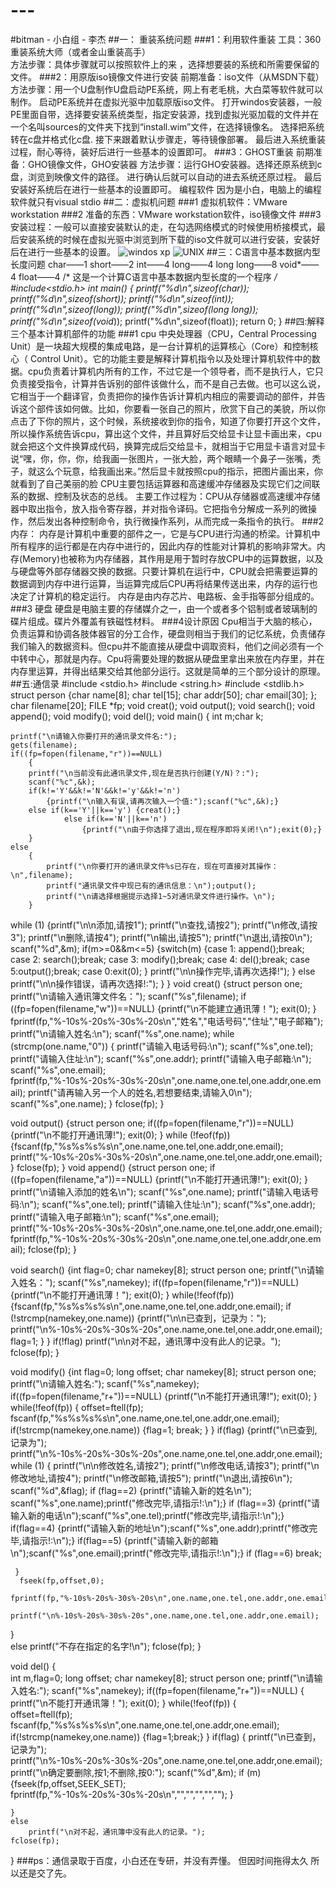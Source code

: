 # ---
#bitman - 小白组 - 李杰
##一： 重装系统问题
###1：利用软件重装
      工具：360重装系统大师（或者金山重装高手）	
方法步骤：具体步骤就可以按照软件上的来 ，选择想要装的系统和所需要保留的文件。
###2：用原版iso镜像文件进行安装
      前期准备：iso文件（从MSDN下载）
方法步骤：用一个U盘制作U盘启动PE系统，网上有老毛桃，大白菜等软件就可以制作。
	  启动PE系统并在虚拟光驱中加载原版iso文件。
	  打开windos安装器，一般PE里面自带，选择要安装系统类型，指定安装源，找到虚拟光驱加载的文件并在一个名叫sources的文件夹下找到“install.wim”文件，在选择镜像名。
	  选择把系统转在c盘并格式化c盘.
	  接下来跟着默认步骤走，等待镜像部署。
	  最后进入系统重装过程，耐心等待，装好后进行一些基本的设置即可。
###3：GHOST重装
      前期准备：GHO镜像文件，GHO安装器
方法步骤：运行GHO安装器。选择还原系统到c盘，浏览到映像文件的路径。
	  进行确认后就可以自动的进去系统还原过程。
	  最后安装好系统后在进行一些基本的设置即可。
    编程软件
因为是小白，电脑上的编程软件就只有visual stdio
##二：虚拟机问题
###1 虚拟机软件：VMware workstation
###2 准备的东西：VMware workstation软件，iso镜像文件
###3安装过程：一般可以直接安装默认的走，在勾选网络模式的时候使用桥接模式，最后安装系统的时候在虚拟光驱中浏览到所下载的iso文件就可以进行安装，安装好后在进行一些基本的设置。
 ![windos  xp](http://i.imgur.com/flCFGxo.png)
 ![ UNIX](http://i.imgur.com/5pGz9GT.png)
 ##三：C语言中基本数据内型长度问题
 	char——1
	short——2
	int——4
	long——4
	long long——8
	void*——4
	float——4
	/*  这是一个计算C语言中基本数据内型长度的一个程序  */
#include<stdio.h>
int main()
{
	printf("%d\n",sizeof(char));
	printf("%d\n",sizeof(short));
	printf("%d\n",sizeof(int));
	printf("%d\n",sizeof(long));
	printf("%d\n",sizeof(long long));
	printf("%d\n",sizeof(void*));
	printf("%d\n",sizeof(float));
	return 0;
}
##四:解释三个基本计算机部件的功能
###1 cpu
	中央处理器（CPU，Central Processing Unit）是一块超大规模的集成电路，是一台计算机的运算核心（Core）和控制核心（ Control Unit）。它的功能主要是解释计算机指令以及处理计算机软件中的数据。cpu负责着计算机内所有的工作，不过它是一个领导者，而不是执行人，它只负责接受指令，计算并告诉别的部件该做什么，而不是自己去做。也可以这么说，它相当于一个翻译官，负责把你的操作告诉计算机内相应的需要调动的部件，并告诉这个部件该如何做。比如，你要看一张自己的照片，欣赏下自己的美貌，所以你点击了下你的照片，这个时候，系统接收到你的指令，知道了你要打开这个文件，所以操作系统告诉cpu，算出这个文件，并且算好后交给显卡让显卡画出来，cpu就会把这个文件换算成代码，换算完成后交给显卡，就相当于它用显卡语言对显卡说“嘿，你，你，你，给我画一张图片，一张大脸，两个眼睛一个鼻子一张嘴，秃子，就这么个玩意，给我画出来。”然后显卡就按照cpu的指示，把图片画出来，你就看到了自己美丽的脸
	CPU主要包括运算器和高速缓冲存储器及实现它们之间联系的数据、控制及状态的总线。
主要工作过程为：CPU从存储器或高速缓冲存储器中取出指令，放入指令寄存器，并对指令译码。它把指令分解成一系列的微操作，然后发出各种控制命令，执行微操作系列，从而完成一条指令的执行。
###2内存：
	内存是计算机中重要的部件之一，它是与CPU进行沟通的桥梁。计算机中所有程序的运行都是在内存中进行的，因此内存的性能对计算机的影响非常大。内存(Memory)也被称为内存储器，其作用是用于暂时存放CPU中的运算数据，以及与硬盘等外部存储器交换的数据。只要计算机在运行中，CPU就会把需要运算的数据调到内存中进行运算，当运算完成后CPU再将结果传送出来，内存的运行也决定了计算机的稳定运行。 内存是由内存芯片、电路板、金手指等部分组成的。
###3 硬盘
	硬盘是电脑主要的存储媒介之一，由一个或者多个铝制或者玻璃制的碟片组成。碟片外覆盖有铁磁性材料。
###4设计原因
	Cpu相当于大脑的核心，负责运算和协调各肢体器官的分工合作，硬盘则相当于我们的记忆系统，负责储存我们输入的数据资料。但cpu并不能直接从硬盘中调取资料，他们之间必须有一个中转中心，那就是内存。Cpu将需要处理的数据从硬盘里拿出来放在内存里，并在内存里运算，并得出结果交给其他部分运行。这就是简单的三个部分设计的原理。
##五:通信录
	#include <stdio.h>
#include <string.h>
#include <stdlib.h>
struct person
{char name[8];
char tel[15];
char addr[50]; 
char email[30];
};
char filename[20];
FILE *fp;
void creat();
void output();
void search();
void append();
void modify();
void del();
void main()
{
	int m;char k;

	printf("\n请输入你要打开的通讯录文件名:");
	gets(filename);
	if((fp=fopen(filename,"r"))==NULL)
		{
		printf("\n当前没有此通讯录文件,现在是否执行创建(Y/N)？:");
		scanf("%c",&k);
		if(k!='Y'&&k!='N'&&k!='y'&&k!='n')
			{printf("\n输入有误,请再次输入一个值:");scanf("%c",&k);}
		else if(k=='Y'||k=='y') {creat();}
				else if(k=='N'||k=='n')
					{printf("\n由于你选择了退出,现在程序即将关闭!\n");exit(0);}
		}
	else
		{
			printf("\n你要打开的通讯录文件%s已存在，现在可直接对其操作：\n",filename);
			printf("通讯录文件中现已有的通讯信息：\n");output();
			printf("\n请选择根据提示选择1~5对通讯录文件进行操作。\n");
		}
  while (1)
  {printf("\n\n添加,请按1");
   printf("\n查找,请按2");
  printf("\n修改,请按3"); 
  printf("\n删除,请按4");
  printf("\n输出,请按5");
  printf("\n退出,请按0\n");
  scanf("%d",&m);
  if(m>=0&&m<=5)
  {switch(m)
  {case 1: append();break;
case 2: search();break;
case 3: modify();break;
case 4: del();break;
case 5:output();break;
case 0:exit(0);
  }
  printf("\n\n操作完毕,请再次选择!");
  }
 else printf("\n\n操作错误，请再次选择!:");
}
}
void creat()
{struct person one;
printf("\n请输入通讯簿文件名：");
scanf("%s",filename);
if ((fp=fopen(filename,"w"))==NULL)
{printf("\n不能建立通讯薄！");
exit(0);
}
fprintf(fp,"%-10s%-20s%-30s%-20s\n","姓名","电话号码","住址","电子邮箱");
printf("\n请输入姓名:\n");
		scanf("%s",one.name);
		while (strcmp(one.name,"0"))
	{		printf("请输入电话号码:\n");
		scanf("%s",one.tel);
		printf("请输入住址:\n");
		scanf("%s",one.addr);
		printf("请输入电子邮箱:\n");
			scanf("%s",one.email);
		fprintf(fp,"%-10s%-20s%-30s%-20s\n",one.name,one.tel,one.addr,one.email);
		printf("请再输入另一个人的姓名,若想要结束,请输入0\n");
		scanf("%s",one.name);
		}
		fclose(fp);
}

void output()
{struct person one;
	if((fp=fopen(filename,"r"))==NULL)
	{printf("\n不能打开通讯薄!");
	exit(0);
	}
while (!feof(fp))
{fscanf(fp,"%s%s%s%s\n",one.name,one.tel,one.addr,one.email);
printf("%-10s%-20s%-30s%-20s\n",one.name,one.tel,one.addr,one.email);
}
fclose(fp);
}
void append()
{struct person one;
if ((fp=fopen(filename,"a"))==NULL)
{printf("\n不能打开通讯薄!");
 exit(0);
}
	printf("\n请输入添加的姓名\n");
	scanf("%s",one.name);
	printf("请输入电话号码:\n");
		scanf("%s",one.tel);
		printf("请输入住址:\n");
		scanf("%s",one.addr);
		printf("请输入电子邮箱:\n");
		scanf("%s",one.email);
printf("%-10s%-20s%-30s%-20s\n",one.name,one.tel,one.addr,one.email);
fprintf(fp,"%-10s%-20s%-30s%-20s\n",one.name,one.tel,one.addr,one.email);
fclose(fp);
}

void search()
{int flag=0;
 char namekey[8];
 struct person one;
 printf("\n请输入姓名：");
 scanf("%s",namekey);
 if((fp=fopen(filename,"r"))==NULL)
 {printf("\n不能打开通讯薄！");
 exit(0);
}
 while(!feof(fp))
 {fscanf(fp,"%s%s%s%s\n",one.name,one.tel,one.addr,one.email);
 if (!strcmp(namekey,one.name))
 {printf("\n\n已查到，记录为：");
 printf("\n%-10s%-20s%-30s%-20s",one.name,one.tel,one.addr,one.email);
 flag=1;
 }
 }
 if(!flag)
	 printf("\n\n对不起，通讯薄中没有此人的记录。");
 fclose(fp);
}

void modify()
{int flag=0;
long offset;
char namekey[8];
struct person one;
printf("\n请输入姓名:");
scanf("%s",namekey);
if((fp=fopen(filename,"r+"))==NULL)
{printf("\n不能打开通讯薄!");
exit(0);
}
while(!feof(fp))
{ offset=ftell(fp);
fscanf(fp,"%s%s%s%s\n",one.name,one.tel,one.addr,one.email);
if(!strcmp(namekey,one.name))
{flag=1;
break;
}
}
if(flag)
{printf("\n已查到,记录为");
printf("\n%-10s%-20s%-30s%-20s",one.name,one.tel,one.addr,one.email);
    while (1)
	{	printf("\n\n修改姓名,请按2");
		printf("\n修改电话,请按3");
		printf("\n修改地址,请按4"); 
		printf("\n修改邮箱,请按5");
		printf("\n退出,请按6\n");
		 scanf("%d",&flag);
		 if (flag==2)  {printf("请输入新的姓名\n");  scanf("%s",one.name);printf("修改完毕,请指示!:\n");}
		if (flag==3) {printf("请输入新的电话\n");scanf("%s",one.tel);printf("修改完毕,请指示!:\n");}
		if(flag==4) {printf("请输入新的地址\n");scanf("%s",one.addr);printf("修改完毕,请指示!:\n");}
		if(flag==5) {printf("请输入新的邮箱\n");scanf("%s",one.email);printf("修改完毕,请指示!:\n");}
		 if (flag==6)  break;
      
	 }  
	  fseek(fp,offset,0);
	  fprintf(fp,"%-10s%-20s%-30s%-20s\n",one.name,one.tel,one.addr,one.email);
	  printf("\n%-10s%-20s%-30s%-20s",one.name,one.tel,one.addr,one.email);
}       
else printf("不存在指定的名字!\n");
fclose(fp);
}

void del()
{  
	int  m,flag=0;
    long offset;
    char namekey[8];
    struct person one;
    printf("\n请输入姓名:");
    scanf("%s",namekey);
    if((fp=fopen(filename,"r+"))==NULL)
    {  
		printf("\n不能打开通讯簿！");
		exit(0);
    }
    while(!feof(fp))
    {  
		offset=ftell(fp);
		fscanf(fp,"%s%s%s%s\n",one.name,one.tel,one.addr,one.email);
		if(!strcmp(namekey,one.name)) {flag=1;break;}
    }
	if(flag)
	{ 
		printf("\n已查到，记录为");
        printf("\n%-10s%-20s%-30s%-20s",one.name,one.tel,one.addr,one.email);
        printf("\n确定要删除,按1;不删除,按0:");
			scanf("%d",&m);
		if (m)
		{fseek(fp,offset,SEEK_SET);
		fprintf(fp,"%-10s%-20s%-30s%-20s\n","","","","","");
		}
				
	}
    else
		printf("\n对不起，通讯簿中没有此人的记录。");
    fclose(fp);
}
###ps：通信录取于百度，小白还在专研，并没有弄懂。
但因时间拖得太久  所以还是交了先。




